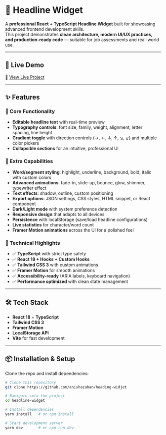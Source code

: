 # 📰 Headline Widget

A **professional React + TypeScript Headline Widget** built for showcasing advanced frontend development skills.  
This project demonstrates **clean architecture, modern UI/UX practices, and production-ready code** — suitable for job assessments and real-world use.

---

## 🚀 Live Demo

🔗 [View Live Project](https://your-vercel-deployment-url.vercel.app)

---

## ✨ Features

### 🔹 Core Functionality

- **Editable headline text** with real-time preview
- **Typography controls**: font size, family, weight, alignment, letter spacing, line height
- **Gradient toggle** with direction controls (→, ←, ↓, ↑, ↘, ↙) and multiple color pickers
- **Collapsible sections** for an intuitive, professional UI

### 🔹 Extra Capabilities

- **Word/segment styling**: highlight, underline, background, bold, italic with custom colors
- **Advanced animations**: fade-in, slide-up, bounce, glow, shimmer, typewriter effect
- **Text effects**: shadow, outline, custom positioning
- **Export options**: JSON settings, CSS styles, HTML snippet, or React component
- **Dark/Light mode** with system preference detection
- **Responsive design** that adapts to all devices
- **Persistence** with localStorage (save/load headline configurations)
- **Live statistics** for character/word count
- **Framer Motion animations** across the UI for a polished feel

### 🔹 Technical Highlights

- ✅ **TypeScript** with strict type safety
- ✅ **React 18 + Hooks + Custom Hooks**
- ✅ **Tailwind CSS 3** with custom animations
- ✅ **Framer Motion** for smooth animations
- ✅ **Accessibility-ready** (ARIA labels, keyboard navigation)
- ✅ **Performance optimized** with clean state management

---

## 🛠️ Tech Stack

- **React 18** + **TypeScript**
- **Tailwind CSS 3**
- **Framer Motion**
- **LocalStorage API**
- **Vite** for fast development

---

## 📦 Installation & Setup

Clone the repo and install dependencies:

```bash
# Clone this repository
git clone https://github.com/anishazahan/heading-widjet

# Navigate into the project
cd headline-widget

# Install dependencies
yarn install   # or npm install

# Start development server
yarn dev       # or npm run dev
```

